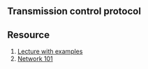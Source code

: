 ## Transmission control protocol


## Resource
1. [Lecture with examples](https://www.youtube.com/watch?v=tyk2-0MY9p0)
2. [Network 101](https://www.youtube.com/watch?v=6_FHs_g1yw4)
